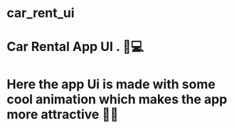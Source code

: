 # car_rent_ui

# Car Rental App UI  . 🚗💻
# Here the app Ui is made with some cool animation which makes the app more attractive 📲🔥
